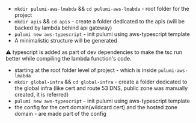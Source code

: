 - `mkdir pulumi-aws-lmabda` && `cd pulumi-aws-lmabda` - root folder for the project
- `mkdir apis` && `cd apis` - create a folder dedicated to the apis (will be backed by lambda behind api gateway)
- `pulumi new aws-typescript` - init pulumi using aws-typescript template
- A minimalistic structure will be generated

:warning: typescript is added as part of dev dependencies to make the tsc run better while compiling the lambda function's code.

- starting at the root folder level of project - which is inside `pulumi-aws-lmabda`
- `mkdir global-infra` && `cd global-infra` - create a folder dedicated to the global infra (like cert and route 53 DNS, public zone was manually created, it is referred)
- `pulumi new aws-typescript` - init pulumi using aws-typescript template
- the config for the cert domain(wildcard cert) and the hosted zone domain - are made part of the config